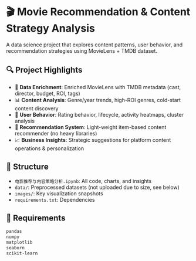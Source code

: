 # 🎬 Movie Recommendation & Content Strategy Analysis

A data science project that explores content patterns, user behavior, and recommendation strategies using MovieLens + TMDB dataset.

## 🔍 Project Highlights

- 🧠 **Data Enrichment**: Enriched MovieLens with TMDB metadata (cast, director, budget, ROI, tags)
- 📊 **Content Analysis**: Genre/year trends, high-ROI genres, cold-start content discovery
- 👥 **User Behavior**: Rating behavior, lifecycle, activity heatmaps, cluster analysis
- 🤖 **Recommendation System**: Light-weight item-based content recommender (no heavy libraries)
- 📈 **Business Insights**: Strategic suggestions for platform content operations & personalization

## 📂 Structure

- `电影推荐与内容策略分析.ipynb`: All code, charts, and insights
- `data/`: Preprocessed datasets (not uploaded due to size, see below)
- `images/`: Key visualization snapshots
- `requirements.txt`: Dependencies

## 🧰 Requirements

```bash
pandas
numpy
matplotlib
seaborn
scikit-learn
